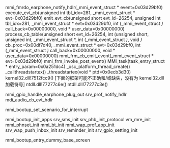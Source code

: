 mmi_fmrdo_earphone_notify_hdlr(_mmi_event_struct * event=0x03d29bf0)
execute_evt_cb(unsigned int tbl_idx=281, _mmi_event_struct * evt=0x03d29bf0)
emit_evt_cb(unsigned short evt_id=26254, unsigned int tbl_idx=281, _mmi_event_struct * evt=0x03d29bf0, int (_mmi_event_struct *)* call_back=0x00000000, void * user_data=0x00000000)
process_cb_table(unsigned short evt_id=26254, int (unsigned short, unsigned int, _mmi_event_struct *, int (_mmi_event_struct *)*, void *)* cb_proc=0x00df7d40, _mmi_event_struct * evt=0x03d29bf0, int (_mmi_event_struct *)* call_back=0x00000000, void * user_data=0x00000000)
mmi_frm_cb_emit_event(_mmi_event_struct * evt=0x03d29bf0)
mmi_frm_invoke_post_event()
MMI_task(task_entry_struct * entry_param=0x0a251dc4)
_osc_platform_thread_create()
_callthreadstartex()
_threadstartex(void * ptd=0x0ecb3d30)
kernel32.dll!7512fcc9()
[下面的框架可能不正确和/或缺失，没有为 kernel32.dll 加载符号]
ntdll.dll!77277c6e()
ntdll.dll!77277c3e()

mmi_gpio_handle_earphone_plug_out
srv_prof_notify_hdlr
mdi_audio_cb_evt_hdlr

mmi_bootup_set_scenario_for_interrupt

mmi_bootup_init_apps
srv_sms_init
srv_phb_init_protocol
vm_mre_init
mmi_phnset_init
mmi_bt_init
mmi_wap_prof_app_init
srv_wap_push_inbox_init
srv_reminder_init
srv_gpio_setting_init

mmi_bootup_entry_dummy_base_screen